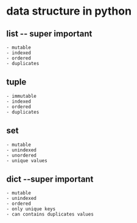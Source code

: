 # data structure in python

## list --  super important
    - mutable
    - indexed
    - ordered
    - duplicates
## tuple
    - immutable
    - indexed
    - ordered
    - duplicates
## set
    - mutable
    - unindexed
    - unordered
    - unique values
## dict --super important
    - mutable
    - unindexed
    - ordered
    - only unique keys
    - can contains duplicates values